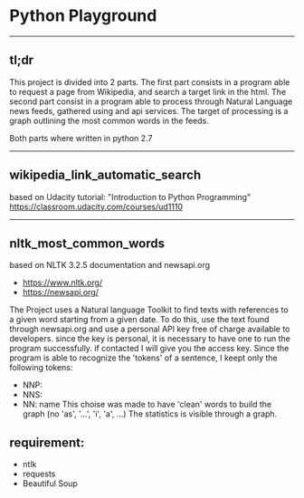 # Python Playground
-----------------------------

## tl;dr
This project is divided into 2 parts. 
The first part consists in a program able to request a page from Wikipedia, and search a target link in the html.
The second part consist in a program able to process through Natural Language news feeds, gathered using and api services. The target of processing is a graph outlining the most common words in the feeds.

Both parts where written in python 2.7

------------------------------
## wikipedia_link_automatic_search

based on Udacity tutorial: "Introduction to Python Programming"
https://classroom.udacity.com/courses/ud1110

------------------------------
## nltk_most_common_words

based on NLTK 3.2.5 documentation and newsapi.org
* https://www.nltk.org/
* https://newsapi.org/

The Project uses a Natural language Toolkit to find texts with references to a given word starting from a given date.
To do this, use the text found through newsapi.org and use a personal API key free of charge available to developers. since the key is personal, it is necessary to have one to run the program successfully.
if contacted I will give you the access key.
Since the program is able to recognize the 'tokens' of a sentence, I keept only the following tokens:
- NNP: 
- NNS: 
- NN: name
This choise was made to have 'clean' words to build the graph (no 'as', '...', 'i', 'a', ...)
The statistics is visible through a graph.


## requirement:
- ntlk
- requests
- Beautiful Soup





 






